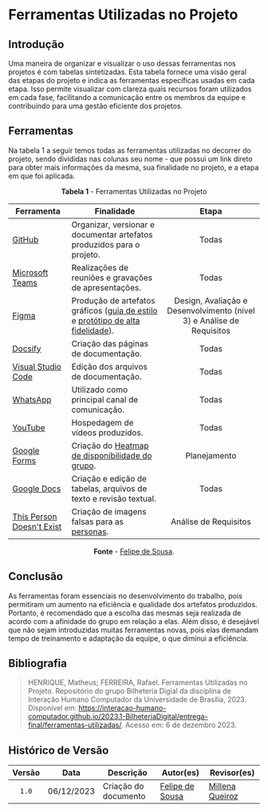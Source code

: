 # Ferramentas Utilizadas no Projeto

## Introdução

Uma maneira de organizar e visualizar o uso dessas ferramentas nos projetos é com tabelas sintetizadas. Esta tabela fornece uma visão geral das etapas do projeto e indica as ferramentas específicas usadas em cada etapa. Isso permite visualizar com clareza quais recursos foram utilizados em cada fase, facilitando a comunicação entre os membros da equipe e contribuindo para uma gestão eficiente dos projetos.

## Ferramentas

Na tabela 1 a seguir temos todas as ferramentas utilizadas no decorrer do projeto, sendo divididas nas colunas seu nome - que possui um link direto para obter mais informações da mesma, sua finalidade no projeto, e a etapa em que foi aplicada.

<center>

**Tabela 1** - Ferramentas Utilizadas no Projeto

| Ferramenta                                                                             | Finalidade                                                                                                                                                                                                                                                                                                                                             |                                 Etapa                                 |
| -------------------------------------------------------------------------------------- | ------------------------------------------------------------------------------------------------------------------------------------------------------------------------------------------------------------------------------------------------------------------------------------------------------------------------------------------------------ | :-------------------------------------------------------------------: |
| [GitHub](https://docs.github.com/pt)                                                   | Organizar, versionar e documentar artefatos produzidos para o projeto.                                                                                                                                                                                                                                                                                 |                                 Todas                                 |
| [Microsoft Teams](https://www.microsoft.com/pt-br/microsoft-teams/group-chat-software) | Realizações de reuniões e gravações de apresentações.                                                                                                                                                                                                                                                                                                  |                                 Todas                                 |
| [Figma](https://www.figma.com/)                                                        | Produção de artefatos gráficos ([guia de estilo](https://interacao-humano-computador.github.io/2023.2-SEI-GDF/#/analise-de-requisitos/guia-de-estilo) e [protótipo de alta fidelidade](https://interacao-humano-computador.github.io/2023.2-SEI-GDF/#/design-avaliacao-desenvolvimento/planejamento/prototipo-alta-fidelidade/relato-resultados-paf)). | Design, Avaliação e Desenvolvimento (nível 3) e Análise de Requisitos |
| [Docsify](https://docsify.js.org/)                                                     | Criação das páginas de documentação.                                                                                                                                                                                                                                                                                                                   |                                 Todas                                 |
| [Visual Studio Code](https://code.visualstudio.com/)                                   | Edição dos arquivos de documentação.                                                                                                                                                                                                                                                                                                                   |                                 Todas                                 |
| [WhatsApp](https://www.whatsapp.com/?lang=pt_br)                                       | Utilizado como principal canal de comunicação.                                                                                                                                                                                                                                                                                                         |                                 Todas                                 |
| [YouTube](https://about.youtube/)                                                      | Hospedagem de vídeos produzidos.                                                                                                                                                                                                                                                                                                                       |                                 Todas                                 |
| [Google Forms](https://www.google.com/intl/pt-BR/forms/about/)                         | Criação do [Heatmap de disponibilidade do grupo](https://interacao-humano-computador.github.io/2023.2-SEI-GDF/#/planejamento/heatmap).                                                                                                                                                                                                                 |                             Planejamento                              |
| [Google Docs](https://www.google.com/intl/pt-BR/docs/about/)                           | Criação e edição de tabelas, arquivos de texto e revisão textual.                                                                                                                                                                                                                                                                                      |                                 Todas                                 |
| [This Person Doesn't Exist](https://this-person-does-not-exist.com/pt)                 | Criação de imagens falsas para as [personas](https://interacao-humano-computador.github.io/2023.2-SEI-GDF/#/analise-de-requisitos/personas).                                                                                                                                                                                                           |                         Análise de Requisitos                         |

**Fonte** - [Felipe de Sousa](https://github.com/fsousac).

</center>

## Conclusão

As ferramentas foram essenciais no desenvolvimento do trabalho, pois permitiram um aumento na eficiência e qualidade dos artefatos produzidos. Portanto, é recomendado que a escolha das mesmas seja realizada de acordo com a afinidade do grupo em relação a elas. Além disso, é desejável que não sejam introduzidas muitas ferramentas novas, pois elas demandam tempo de treinamento e adaptação da equipe, o que diminui a eficiência.

## Bibliografia

> HENRIQUE, Matheus; FERREIRA, Rafael. Ferramentas Utilizadas no Projeto. Repositório do grupo Bilheteria Digial da disciplina de Interação Humano Computador da Universidade de Brasília, 2023. Disponível em: <https://interacao-humano-computador.github.io/2023.1-BilheteriaDigital/entrega-final/ferramentas-utilizadas/>. Acesso em: 6 de dezembro 2023.

## Histórico de Versão

| Versão | Data       | Descrição            | Autor(es)                                     | Revisor(es)                                          |
| :----: | ---------- | -------------------- | --------------------------------------------- | ---------------------------------------------------- |
| `1.0`  | 06/12/2023 | Criação do documento | [Felipe de Sousa](https://github.com/fsousac) | [Millena Queiroz](https://github.com/millenaqueiroz) |
